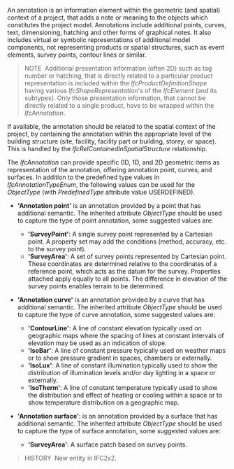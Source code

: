 An annotation is an information element within the geometric (and spatial) context of a project, that adds a note or meaning to the objects which constitutes the project model. Annotations include additional points, curves, text, dimensioning, hatching and other forms of graphical notes. It also includes virtual or symbolic representations of additional model components, not representing products or spatial structures, such as event elements, survey points, contour lines or similar.

> NOTE&nbsp; Additional presentation information (often 2D) such as tag number or hatching, that is directly related to a particular product representation is included within the _IfcProductDefinitionShape_ having various _IfcShapeRepresentation_'s of the _IfcElement_ (and its subtypes). Only those presentation information, that cannot be directly related to a single product, have to be wrapped within the _IfcAnnotation_.

If available, the annotation should be related to the spatial context of the project, by containing the annotation within the appropriate level of the building structure (site, facility, facility part or building, storey, or space). This is handled by the _IfcRelContainedInSpatialStructure_ relationship.

The _IfcAnnotation_ can provide specific 0D, 1D, and 2D geometric items as representation of the annotation, offering annotation point, curves, and surfaces. In addition to the predefined type values in _IfcAnnotationTypeEnum_, the following values can be used for the _ObjectType_ (with _PredefinedType_ attribute value USERDEFINED).  

*  **'Annotation point'** is an annotation provided by a point that has additional semantic. The inherited attribute _ObjectType_ should be used to capture the type of point annotation, some suggested values are:  
    *  **'SurveyPoint'**: A single survey point represented by a Cartesian point. A property set may add the conditions (method, accuracy, etc. to the survey point).
    *  **'SurveyArea'**: A set of survey points represented by Cartesian point. These coordinates are determined relative to the coordinates of a reference point, which acts as the datum for the survey. Properties attached apply equally to all points. The difference in elevation of the survey points enables terrain to be determined.

*  **'Annotation curve'** is an annotation provided by a curve that has additional semantic. The inherited attribute _ObjectType_ should be used to capture the type of curve annotation, some suggested values are:   
    *  **'ContourLine'**: A line of constant elevation typically used on geographic maps where the spacing of lines at constant intervals of elevation may be used as an indication of slope.
    *  **'IsoBar'**: A line of constant pressure typically used on weather maps or to show pressure gradient in spaces, chambers or externally.
    *  **'IsoLux'**: A line of constant illumination typically used to show the distribution of illumination levels and/or day lighting in a space or externally.
    *  **'IsoTherm'**: A line of constant temperature typically used to show the distribution and effect of heating or cooling within a space or to show temperature distribution on a geographic map.
    
*  **'Annotation surface'**: is an annotation provided by a surface that has additional semantic. The inherited attribute _ObjectType_ should be used to capture the type of surface annotation, some suggested values are:   
     * **'SurveyArea'**: A surface patch based on survey points.
  

> HISTORY&nbsp; New entity in IFC2x2.
